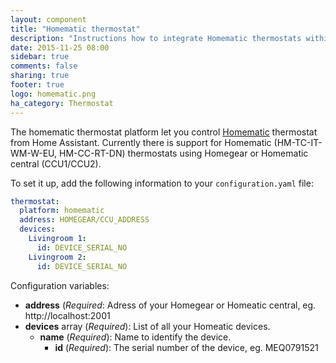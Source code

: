 ```yaml
---
layout: component
title: "Homematic thermostat"
description: "Instructions how to integrate Homematic thermostats within Home Assistant."
date: 2015-11-25 08:00
sidebar: true
comments: false
sharing: true
footer: true
logo: homematic.png
ha_category: Thermostat
---
```



The homematic thermostat platform let you control [Homematic](http://www.homematic.com/) thermostat from Home Assistant. Currently there is support for Homematic (HM-TC-IT-WM-W-EU, HM-CC-RT-DN) thermostats using Homegear or Homematic central (CCU1/CCU2).

To set it up, add the following information to your `configuration.yaml` file:

```yaml
thermostat:
  platform: homematic
  address: HOMEGEAR/CCU_ADDRESS
  devices:
    Livingroom 1:
      id: DEVICE_SERIAL_NO 
    Livingroom 2:
      id: DEVICE_SERIAL_NO
```

Configuration variables:

- **address** (*Required*: Adress of your Homegear or Homeatic central, eg. http://localhost:2001
- **devices** array (*Required*): List of all your Homeatic devices.
  - **name** (*Required*): Name to identify the device.
    - **id** (*Required*): The serial number of the device, eg. MEQ0791521

